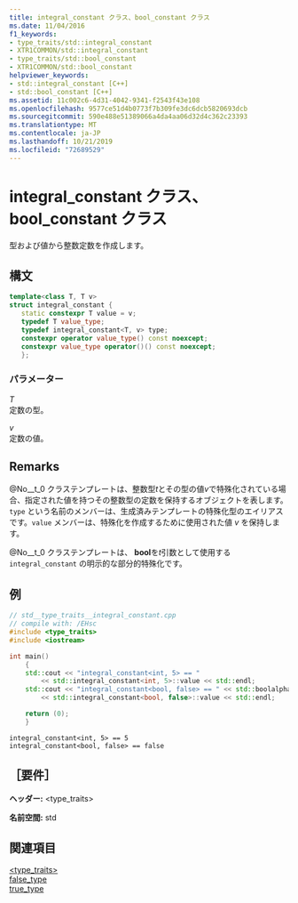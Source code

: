 ```yaml
---
title: integral_constant クラス、bool_constant クラス
ms.date: 11/04/2016
f1_keywords:
- type_traits/std::integral_constant
- XTR1COMMON/std::integral_constant
- type_traits/std::bool_constant
- XTR1COMMON/std::bool_constant
helpviewer_keywords:
- std::integral_constant [C++]
- std::bool_constant [C++]
ms.assetid: 11c002c6-4d31-4042-9341-f2543f43e108
ms.openlocfilehash: 9577ce51d4b0773f7b309fe3dc6dcb5820693dcb
ms.sourcegitcommit: 590e488e51389066a4da4aa06d32d4c362c23393
ms.translationtype: MT
ms.contentlocale: ja-JP
ms.lasthandoff: 10/21/2019
ms.locfileid: "72689529"
---
```

# <a name="integral_constant-class-bool_constant-class"></a>integral_constant クラス、bool_constant クラス

型および値から整数定数を作成します。

## <a name="syntax"></a>構文

```cpp
template<class T, T v>
struct integral_constant {
   static constexpr T value = v;
   typedef T value_type;
   typedef integral_constant<T, v> type;
   constexpr operator value_type() const noexcept;
   constexpr value_type operator()() const noexcept;
   };
```

### <a name="parameters"></a>パラメーター

*T* \
定数の型。

*v* \
定数の値。

## <a name="remarks"></a>Remarks

@No__t_0 クラステンプレートは、整数型*t*とその型の値*v*で特殊化されている場合、指定された値を持つその整数型の定数を保持するオブジェクトを表します。 `type` という名前のメンバーは、生成済みテンプレートの特殊化型のエイリアスです。`value` メンバーは、特殊化を作成するために使用された値 *v* を保持します。

@No__t_0 クラステンプレートは、 **bool**を*t*引数として使用する `integral_constant` の明示的な部分的特殊化です。

## <a name="example"></a>例

```cpp
// std__type_traits__integral_constant.cpp
// compile with: /EHsc
#include <type_traits>
#include <iostream>

int main()
    {
    std::cout << "integral_constant<int, 5> == "
        << std::integral_constant<int, 5>::value << std::endl;
    std::cout << "integral_constant<bool, false> == " << std::boolalpha
        << std::integral_constant<bool, false>::value << std::endl;

    return (0);
    }
```

```Output
integral_constant<int, 5> == 5
integral_constant<bool, false> == false
```

## <a name="requirements"></a>［要件］

**ヘッダー:** \<type_traits>

**名前空間:** std

## <a name="see-also"></a>関連項目

[<type_traits>](../standard-library/type-traits.md)\
[false_type](../standard-library/type-traits-typedefs.md#false_type) \
[true_type](../standard-library/type-traits-typedefs.md#true_type)
